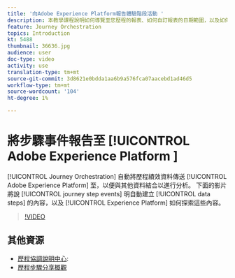 ```yaml
---
title: '向Adobe Experience Platform報告體驗階段活動 '
description: 本教學課程說明如何導覽至您歷程的報表、如何自訂報表的日期範圍，以及如何儲存報表範本以供日後使用。
feature: Journey Orchestration
topics: Introduction
kt: 5488
thumbnail: 36636.jpg
audience: user
doc-type: video
activity: use
translation-type: tm+mt
source-git-commit: 3d8621e0bdda1aa6b9a576fca07aacebd1ad46d5
workflow-type: tm+mt
source-wordcount: '104'
ht-degree: 1%

---
```



# 將步驟事件報告至 [!UICONTROL Adobe Experience Platform ]

[!UICONTROL Journey Orchestration] 自動將歷程績效資料傳送 [!UICONTROL Adobe Experience Platform] 至，以便與其他資料結合以進行分析。
下面的影片將說 [!UICONTROL journey step events] 明自動建立 [!UICONTROL data steps] 的內容，以及 [!UICONTROL Experience Platform] 如何探索這些內容。

>[!VIDEO](https://video.tv.adobe.com/v/36636?quality=12)

## 其他資源

* [歷程協調說明中心](https://docs.adobe.com/content/help/en/journeys/using/journey-orchestration-home.html):
* [歷程步驟分享概觀](https://docs.adobe.com/content/help/en/journeys/using/building-journeys/sharing-journey-steps/sharing-overview.html)
